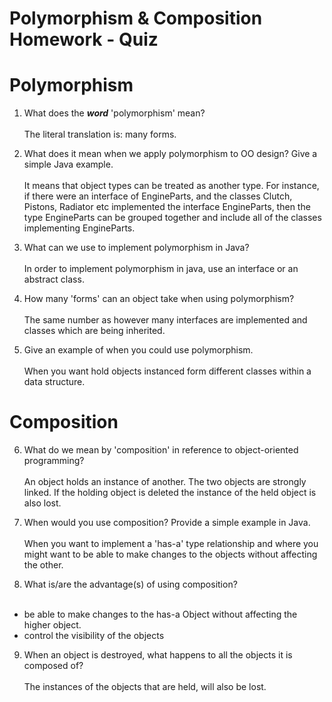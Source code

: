# Polymorphism & Composition Homework - Quiz

# Polymorphism

1. What does the ___word___ 'polymorphism' mean?<br><br>
The literal translation is: many forms.

2. What does it mean when we apply polymorphism to OO design? Give a simple Java example.<br><br>
It means that object types can be treated as another type. For instance, if there were an interface of EngineParts, and the classes Clutch, Pistons, Radiator etc implemented the interface EngineParts, then the type EngineParts can be grouped together and include all of the classes implementing EngineParts.

3. What can we use to implement polymorphism in Java?<br><br>
In order to implement polymorphism in java, use an interface or an abstract class.

4. How many 'forms' can an object take when using polymorphism? <br><br>
The same number as however many interfaces are implemented and classes which are being inherited.

5. Give an example of when you could use polymorphism.<br><br>
When you want hold objects instanced form different classes within a data structure.



# Composition

6. What do we mean by 'composition' in reference to object-oriented programming?<br><br>
An object holds an instance of another. The two objects are strongly linked. If the holding object is deleted the instance of the held object is also lost.

7. When would you use composition? Provide a simple example in Java.<br><br>
When you want to implement a 'has-a' type relationship and where you might want to be able to make changes to the objects without affecting the other.


8. What is/are the advantage(s) of using composition?<br><br>
- be able to make changes to the has-a Object without affecting the higher object. 
- control the visibility of the objects

9. When an object is destroyed, what happens to all the objects it is composed of?<br><br>
The instances of the objects that are held, will also be lost.
